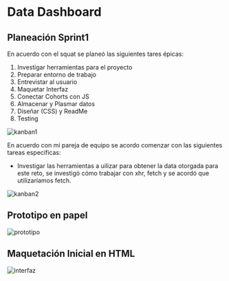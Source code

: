 # Data Dashboard

## Planeación Sprint1

En acuerdo con el squat se planeó las siguientes tares épicas:

  1. Investigar herramientas para el proyecto
  2. Preparar entorno de trabajo
  3. Entrevistar al usuario
  4. Maquetar Interfaz
  5. Conectar Cohorts con JS
  6. Almacenar y Plasmar datos
  7. Diseñar (CSS) y ReadMe
  8. Testing

![kanban1](https://scontent-scl1-1.xx.fbcdn.net/v/t1.15752-9/35464434_1810343875712010_7913204903298727936_n.png?_nc_cat=0&oh=7acd47cb0f214cffd47a23238f819154&oe=5BC3E025)

En acuerdo con mi pareja de equipo se acordo comenzar con las siguientes tareas específicas:
 - Investigar las herramientas a uilizar para obtener la data otorgada para este reto, se investigó cómo trabajar con xhr, fetch y se acordó que utilizaríamos fetch.

![kanban2](https://scontent-scl1-1.xx.fbcdn.net/v/t1.15752-9/35400884_1810343885712009_1314909176882790400_n.png?_nc_cat=0&oh=c672c3b9a8d5c0bc65091de9dbd4569c&oe=5BAF8EE1)

## Prototipo en papel

![prototipo](https://scontent-scl1-1.xx.fbcdn.net/v/t1.15752-9/35355336_1810374425708955_4229119284074250240_n.png?_nc_cat=0&oh=ba30f01a53ca97da5ad81d8b378abbe1&oe=5B77B04C)

## Maquetación Inicial en HTML

![interfaz](https://scontent-scl1-1.xx.fbcdn.net/v/t1.15752-9/35358704_1810398625706535_2083524725899788288_n.png?_nc_cat=0&oh=7d9ef5787cffd3d256bebc36e1d9f81e&oe=5BB428E5)


